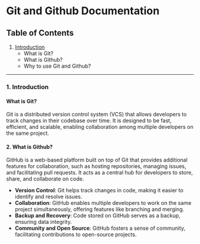 # Git and Github Documentation

## Table of Contents

1. [Introduction](#1-introduction)
    - What is Git?
    - What is Github?
    - Why to use Git and Github?

---

### 1. Introduction

#### What is Git?

Git is a distributed version control system (VCS) that allows developers to track changes in their codebase over time. It is designed to be fast, efficient, and scalable, enabling collaboration among multiple developers on the same project.

#### 2. What is Github?

GitHub is a web-based platform built on top of Git that provides additional features for collaboration, such as hosting repositories, managing issues, and facilitating pull requests. It acts as a central hub for developers to store, share, and collaborate on code.

- **Version Control**: Git helps track changes in code, making it easier to identify and resolve issues.
- **Collaboration**: GitHub enables multiple developers to work on the same project simultaneously, offering features like branching and merging.
- **Backup and Recovery**: Code stored on GitHub serves as a backup, ensuring data integrity.
- **Community and Open Source**: GitHub fosters a sense of community, facilitating contributions to open-source projects.